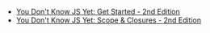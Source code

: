 - [You Don't Know JS Yet: Get Started - 2nd Edition](https://github.com/getify/You-Dont-Know-JS/blob/2nd-ed/get-started/README.md)
- [You Don't Know JS Yet: Scope & Closures - 2nd Edition](https://github.com/getify/You-Dont-Know-JS/blob/2nd-ed/scope-closures/README.md)